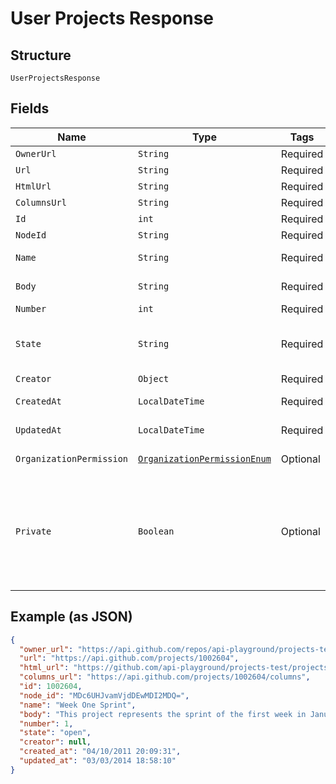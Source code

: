 
# User Projects Response

## Structure

`UserProjectsResponse`

## Fields

| Name | Type | Tags | Description | Getter | Setter |
|  --- | --- | --- | --- | --- | --- |
| `OwnerUrl` | `String` | Required | - | String getOwnerUrl() | setOwnerUrl(String ownerUrl) |
| `Url` | `String` | Required | - | String getUrl() | setUrl(String url) |
| `HtmlUrl` | `String` | Required | - | String getHtmlUrl() | setHtmlUrl(String htmlUrl) |
| `ColumnsUrl` | `String` | Required | - | String getColumnsUrl() | setColumnsUrl(String columnsUrl) |
| `Id` | `int` | Required | - | int getId() | setId(int id) |
| `NodeId` | `String` | Required | - | String getNodeId() | setNodeId(String nodeId) |
| `Name` | `String` | Required | Name of the project | String getName() | setName(String name) |
| `Body` | `String` | Required | Body of the project | String getBody() | setBody(String body) |
| `Number` | `int` | Required | - | int getNumber() | setNumber(int number) |
| `State` | `String` | Required | State of the project; either 'open' or 'closed' | String getState() | setState(String state) |
| `Creator` | `Object` | Required | - | Object getCreator() | setCreator(Object creator) |
| `CreatedAt` | `LocalDateTime` | Required | - | LocalDateTime getCreatedAt() | setCreatedAt(LocalDateTime createdAt) |
| `UpdatedAt` | `LocalDateTime` | Required | - | LocalDateTime getUpdatedAt() | setUpdatedAt(LocalDateTime updatedAt) |
| `OrganizationPermission` | [`OrganizationPermissionEnum`](../../doc/models/organization-permission-enum.md) | Optional | - | OrganizationPermissionEnum getOrganizationPermission() | setOrganizationPermission(OrganizationPermissionEnum organizationPermission) |
| `Private` | `Boolean` | Optional | Whether or not this project can be seen by everyone. Only present if owner is an organization. | Boolean getPrivate() | setPrivate(Boolean mPrivate) |

## Example (as JSON)

```json
{
  "owner_url": "https://api.github.com/repos/api-playground/projects-test",
  "url": "https://api.github.com/projects/1002604",
  "html_url": "https://github.com/api-playground/projects-test/projects/12",
  "columns_url": "https://api.github.com/projects/1002604/columns",
  "id": 1002604,
  "node_id": "MDc6UHJvamVjdDEwMDI2MDQ=",
  "name": "Week One Sprint",
  "body": "This project represents the sprint of the first week in January",
  "number": 1,
  "state": "open",
  "creator": null,
  "created_at": "04/10/2011 20:09:31",
  "updated_at": "03/03/2014 18:58:10"
}
```


